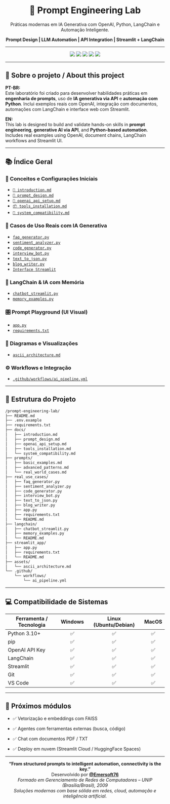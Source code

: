 <!-- BANNER -->
<h1 align="center">🧠 Prompt Engineering Lab</h1>
<p align="center">Práticas modernas em IA Generativa com OpenAI, Python, LangChain e Automação Inteligente.</p>
<p align="center"><strong>Prompt Design | LLM Automation | API Integration | Streamlit + LangChain</strong></p>

---

<!-- BADGES -->
<p align="center">
  <a href="https://platform.openai.com/"><img src="https://img.shields.io/badge/OpenAI-API-blue?style=flat-square&logo=openai" /></a>
  <a href="https://python.org/"><img src="https://img.shields.io/badge/Python-3.10-yellow?style=flat-square&logo=python" /></a>
  <a href="https://streamlit.io/"><img src="https://img.shields.io/badge/Streamlit-Web%20App-FF4B4B?style=flat-square&logo=streamlit" /></a>
  <a href="https://www.langchain.com/"><img src="https://img.shields.io/badge/LangChain-LLM%20Framework-orange?style=flat-square" /></a>
  <a href="https://github.com/features/actions"><img src="https://img.shields.io/badge/GitHub-Actions-2088FF?style=flat-square&logo=githubactions" /></a>
</p>

---

## 🧭 Sobre o projeto / About this project

**PT-BR:**  
Este laboratório foi criado para desenvolver habilidades práticas em **engenharia de prompts**, uso de **IA generativa via API** e **automação com Python**. Inclui exemplos reais com OpenAI, integração com documentos, automações com LangChain e interface web com Streamlit.

**EN:**  
This lab is designed to build and validate hands-on skills in **prompt engineering**, **generative AI via API**, and **Python-based automation**. Includes real examples using OpenAI, document chains, LangChain workflows and Streamlit UI.

---

## 📚 Índice Geral

### 🧠 Conceitos e Configurações Iniciais

- [`📄 introduction.md`](docs/introduction.md)
- [`🧪 prompt_design.md`](docs/prompt_design.md)
- [`🔐 openai_api_setup.md`](docs/openai_api_setup.md)
- [`📦 tools_installation.md`](docs/tools_installation.md)
- [`🧩 system_compatibility.md`](docs/system_compatibility.md)

### 🤖 Casos de Uso Reais com IA Generativa

- [`faq_generator.py`](real_use_cases/faq_generator.py)
- [`sentiment_analyzer.py`](real_use_cases/sentiment_analyzer.py)
- [`code_generator.py`](real_use_cases/code_generator.py)
- [`interview_bot.py`](real_use_cases/interview_bot.py)
- [`text_to_json.py`](real_use_cases/text_to_json.py)
- [`blog_writer.py`](real_use_cases/blog_writer.py)
- [`Interface Streamlit`](real_use_cases/app.py)

### 🔗 LangChain & IA com Memória

- [`chatbot_streamlit.py`](langchain/chatbot_streamlit.py)
- [`memory_examples.py`](langchain/memory_examples.py)

### 🎛️ Prompt Playground (UI Visual)

- [`app.py`](streamlit_app/app.py)
- [`requirements.txt`](streamlit_app/requirements.txt)

### 🧩 Diagramas e Visualizações

- [`ascii_architecture.md`](assets/ascii_architecture.md)

### ⚙️ Workflows e Integração

- [`.github/workflows/ai_pipeline.yml`](.github/workflows/ai_pipeline.yml)

---

## 📁 Estrutura do Projeto

```bash
/prompt-engineering-lab/
├── README.md
├── .env.example
├── requirements.txt
├── docs/
│   ├── introduction.md
│   ├── prompt_design.md
│   ├── openai_api_setup.md
│   ├── tools_installation.md
│   └── system_compatibility.md
├── prompts/
│   ├── basic_examples.md
│   ├── advanced_patterns.md
│   └── real_world_cases.md
├── real_use_cases/
│   ├── faq_generator.py
│   ├── sentiment_analyzer.py
│   ├── code_generator.py
│   ├── interview_bot.py
│   ├── text_to_json.py
│   ├── blog_writer.py
│   ├── app.py
│   ├── requirements.txt
│   └── README.md
├── langchain/
│   ├── chatbot_streamlit.py
│   ├── memory_examples.py
│   └── README.md
├── streamlit_app/
│   ├── app.py
│   ├── requirements.txt
│   └── README.md
├── assets/
│   └── ascii_architecture.md
└── .github/
    └── workflows/
        └── ai_pipeline.yml
```
---

## 💻 Compatibilidade de Sistemas

| Ferramenta / Tecnologia | Windows | Linux (Ubuntu/Debian) | MacOS |
|--------------------------|:------:|:----------------------:|:------:|
| Python 3.10+             |   ✅   |          ✅           |  ✅   |
| pip                      |   ✅   |          ✅           |  ✅   |
| OpenAI API Key           |   ✅   |          ✅           |  ✅   |
| LangChain                |   ✅   |          ✅           |  ✅   |
| Streamlit                |   ✅   |          ✅           |  ✅   |
| Git                      |   ✅   |          ✅           |  ✅   |
| VS Code                  |   ✅   |          ✅           |  ✅   |

---

## 📘 Próximos módulos

* ✅ Vetorização e embeddings com FAISS

* ✅ Agentes com ferramentas externas (busca, código)

* ✅ Chat com documentos PDF / TXT

* ✅ Deploy em nuvem (Streamlit Cloud / HuggingFace Spaces)
---


<!-- FOOTER --> <p align="center"> <strong>“From structured prompts to intelligent automation, connectivity is the key.”</strong><br> Desenvolvido por <a href="https://github.com/Emersoft76"><strong>@Emersoft76</strong></a><br> <em>Formado em Gerenciamento de Redes de Computadores – UNIP (Brasília/Brasil), 2009</em><br> <em>Soluções modernas com base sólida em redes, cloud, automação e inteligência artificial.</em> </p>
